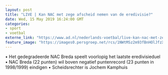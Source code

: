 ```yaml
---
layout: post
title: "LIVE | Kan NAC met zege afscheid nemen van de eredivisie?"
date: Wed, 15 May 2019 16:24:00 GMT
categories: 
- sport 
- voetbal 
externe_link: "https://www.ad.nl/nederlands-voetbal/live-kan-nac-met-zege-afscheid-nemen-van-de-eredivisie~aad02911/"
feature_image: "https://images0.persgroep.net/rcs/1NWtMSz2m93fBnHOlJfzX7l8wgw/diocontent/148269011/_fitwidth/400/?appId=21791a8992982cd8da851550a453bd7f&quality=0.7"
---
```


• Het gedegradeerde NAC Breda speelt voorlopig het laatste eredivisieduel • NAC Breda (22 punten) wil boven negatief puntenrecord (23 punten in 1998/1999) eindigen • Scheidsrechter is Jochem Kamphuis
